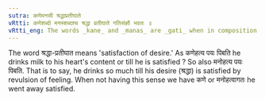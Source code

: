 ```yaml
---
sutra: कणेमनसी श्रद्धाप्रतीघाते
vRtti: कणेशब्दो मनस्शब्दश्च श्रद्धा प्रतीघाते गतिसंज्ञौ भवतः ॥
vRtti_eng: The words _kane_ and _manas_ are _gati_ when in composition with a verb and used in the sense of reaction by satiation.
---
```

The word श्रद्धा-प्रतीघात means 'satisfaction of desire.' As कणेहत्य पयः पिबति he drinks milk to his heart's content or till he is satisfied ? So also मनोहत्य पयः पिबति. That is to say, he drinks so much till his desire (श्रद्धा) is satisfied by revulsion of feeling. When not having this sense we have कणे or मनोहत्वागतः he went away satisfied.
